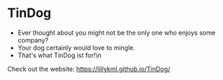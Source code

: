 # TinDog

- Ever thought about you might not be the only one who enjoys some company? 
- Your dog certainly would love to mingle. 
- That's what TinDog ist for!\n

Check out the website: https://lillykml.github.io/TinDog/
